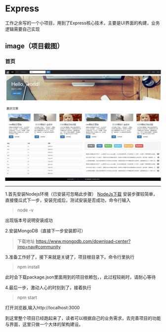 # Express
工作之余写的一个小项目，用到了Express核心技术，主要是UI界面的构建，业务逻辑需要自己实现

## image（项目截图）
### 首页
![首页](https://github.com/zt123123/code/blob/master/my-pic-lib/admin.png?raw=true)

***
1.首先安装Nodejs环境（已安装可忽略此步骤）
[NodeJs下载](https://nodejs.org/en/download/)
安装步骤较简单，直接傻瓜式下一步，安装完成后，测试安装是否成功，命令行输入
> node -v

出现版本号说明安装成功

2.安装MongoDB（直接下一步安装即可）
> 下载地址 https://www.mongodb.com/download-center?jmp=nav#community

3.准备工作好了，接下来就是关键了，项目根目录下。命令行里执行
> npm install

此时会下载package.json里面用到的项目依赖包，，此过程较耗时，请耐心等待

4.最后一步，激动人心的时刻到了，接着执行
> npm start

打开浏览器,输入http://localhost:3000

到这里整个项目已经跑起来了，读者可以根据自己的业务需求，去完善项目的功能与界面，这里只做一个大体的架构建设。
